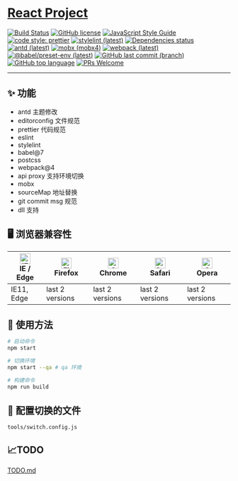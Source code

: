 # [React Project](https://github.com/lovelope/react-project)

[![Build Status][travis-ci]][travis-ci-url]
[![GitHub license][license]][license-url]
[![JavaScript Style Guide][airbnb]][airbnb-url]
[![code style: prettier][prettier]][prettier-url]
[![stylelint (latest)][stylelint]][stylelint-url]
[![Dependencies status][dependencies]][dependencies-url]
[![antd (latest)][antd]][antd-url]
[![mobx (mobx4)][mobx]][mobx-url]
[![webpack (latest)][webpack]][webpack-url]
[![@babel/preset-env (latest)][babel]][babel-url]
[![GitHub last commit (branch)][commit]][commit-url]
[![GitHub top language][language]][language-url]
[![PRs Welcome][pr]][pr-url]

---

## ✨ 功能

- antd 主题修改
- editorconfig 文件规范
- prettier 代码规范
- eslint
- stylelint
- babel@7
- postcss
- webpack@4
- api proxy 支持环境切换
- mobx
- sourceMap 地址替换
- git commit msg 规范
- dll 支持

## 🖥 浏览器兼容性

| [<img src="https://raw.githubusercontent.com/alrra/browser-logos/master/src/edge/edge_48x48.png" alt="IE / Edge" width="24px" height="24px" />](http://godban.github.io/browsers-support-badges/)</br>IE / Edge | [<img src="https://raw.githubusercontent.com/alrra/browser-logos/master/src/firefox/firefox_48x48.png" alt="Firefox" width="24px" height="24px" />](http://godban.github.io/browsers-support-badges/)</br>Firefox | [<img src="https://raw.githubusercontent.com/alrra/browser-logos/master/src/chrome/chrome_48x48.png" alt="Chrome" width="24px" height="24px" />](http://godban.github.io/browsers-support-badges/)</br>Chrome | [<img src="https://raw.githubusercontent.com/alrra/browser-logos/master/src/safari/safari_48x48.png" alt="Safari" width="24px" height="24px" />](http://godban.github.io/browsers-support-badges/)</br>Safari | [<img src="https://raw.githubusercontent.com/alrra/browser-logos/master/src/opera/opera_48x48.png" alt="Opera" width="24px" height="24px" />](http://godban.github.io/browsers-support-badges/)</br>Opera |
| --------------------------------------------------------------------------------------------------------------------------------------------------------------------------------------------------------------- | ----------------------------------------------------------------------------------------------------------------------------------------------------------------------------------------------------------------- | ------------------------------------------------------------------------------------------------------------------------------------------------------------------------------------------------------------- | ------------------------------------------------------------------------------------------------------------------------------------------------------------------------------------------------------------- | --------------------------------------------------------------------------------------------------------------------------------------------------------------------------------------------------------- |
| IE11, Edge                                                                                                                                                                                                      | last 2 versions                                                                                                                                                                                                   | last 2 versions                                                                                                                                                                                               | last 2 versions                                                                                                                                                                                               | last 2 versions                                                                                                                                                                                           |

## 🔨 使用方法

```bash
# 启动命令
npm start

# 切换环境
npm start --qa # qa 环境

# 构建命令
npm run build
```

## 🔧 配置切换的文件

`tools/switch.config.js`

## 📈TODO

[TODO.md](./TODO.md)

[travis-ci]: https://api.travis-ci.org/lovelope/react-project.svg?branch=feature%2Fts
[travis-ci-url]: https://travis-ci.org/lovelope/react-project
[license]: https://img.shields.io/badge/license-MIT-blue.svg
[license-url]: https://opensource.org/licenses/MIT
[airbnb]: https://img.shields.io/badge/code_style-airbnb-brightgreen.svg
[airbnb-url]: https://github.com/airbnb/javascript
[prettier]: https://img.shields.io/badge/code_style-prettier-ff69b4.svg?style=flat-square
[prettier-url]: https://prettier.io/
[stylelint]: https://img.shields.io/npm/v/stylelint/latest.svg?label=stylelint
[stylelint-url]: https://stylelint.io/
[dependencies]: https://img.shields.io/david/lovelope/react-project.svg
[dependencies-url]: https://github.com/lovelope/react-project/raw/feature/ts/package.json
[antd]: https://img.shields.io/npm/v/antd/latest.svg?label=antd
[antd-url]: https://ant.design/
[mobx]: https://img.shields.io/npm/v/mobx/mobx4.svg?label=mobx%40mobx4
[mobx-url]: https://mobx.js.org/
[webpack]: https://img.shields.io/npm/v/webpack/latest.svg?label=webpack
[webpack-url]: https://webpack.js.org/
[babel]: https://img.shields.io/npm/v/@babel/preset-env/latest.svg?label=%40babel%2Fpreset-env
[babel-url]: https://babeljs.io/
[commit]: https://img.shields.io/github/last-commit/lovelope/react-project/feature/ts.svg
[commit-url]: https://github.com/lovelope/react-project/commits/feature/ts
[language]: https://img.shields.io/github/languages/top/lovelope/react-project.svg
[language-url]: https://www.typescriptlang.org
[pr]: https://img.shields.io/badge/PRs-welcome-brightgreen.svg
[pr-url]: https://github.com/lovelope/react-project/pulls
